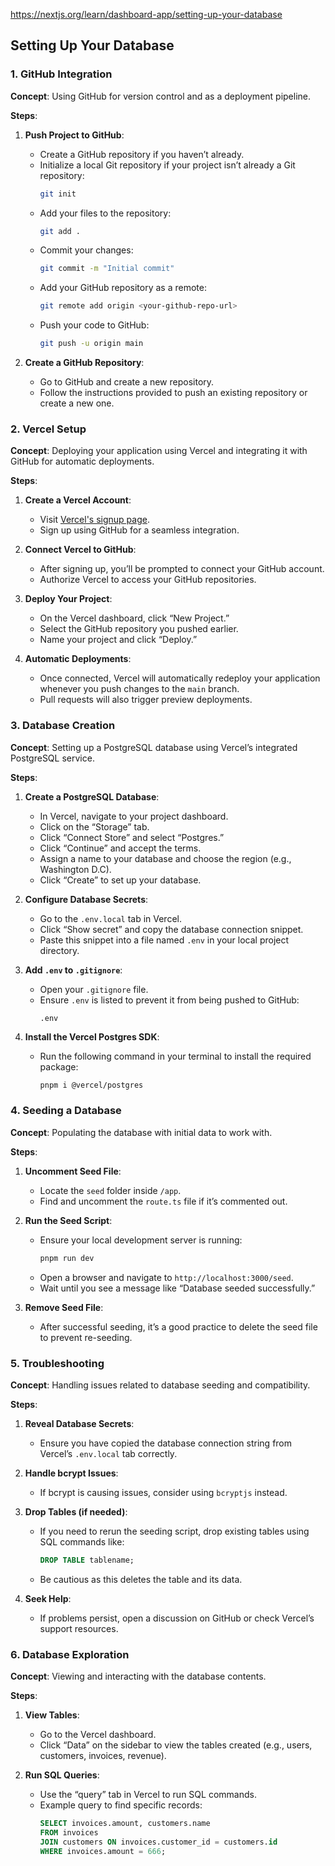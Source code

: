 https://nextjs.org/learn/dashboard-app/setting-up-your-database

## Setting Up Your Database

### 1. **GitHub Integration**

**Concept**: Using GitHub for version control and as a deployment pipeline.

**Steps**:
1. **Push Project to GitHub**:
   - Create a GitHub repository if you haven’t already.
   - Initialize a local Git repository if your project isn’t already a Git repository:
     ```bash
     git init
     ```
   - Add your files to the repository:
     ```bash
     git add .
     ```
   - Commit your changes:
     ```bash
     git commit -m "Initial commit"
     ```
   - Add your GitHub repository as a remote:
     ```bash
     git remote add origin <your-github-repo-url>
     ```
   - Push your code to GitHub:
     ```bash
     git push -u origin main
     ```

2. **Create a GitHub Repository**:
   - Go to GitHub and create a new repository.
   - Follow the instructions provided to push an existing repository or create a new one.

### 2. **Vercel Setup**

**Concept**: Deploying your application using Vercel and integrating it with GitHub for automatic deployments.

**Steps**:
1. **Create a Vercel Account**:
   - Visit [Vercel's signup page](https://vercel.com/signup).
   - Sign up using GitHub for a seamless integration.

2. **Connect Vercel to GitHub**:
   - After signing up, you’ll be prompted to connect your GitHub account.
   - Authorize Vercel to access your GitHub repositories.

3. **Deploy Your Project**:
   - On the Vercel dashboard, click “New Project.”
   - Select the GitHub repository you pushed earlier.
   - Name your project and click “Deploy.”

4. **Automatic Deployments**:
   - Once connected, Vercel will automatically redeploy your application whenever you push changes to the `main` branch.
   - Pull requests will also trigger preview deployments.

### 3. **Database Creation**

**Concept**: Setting up a PostgreSQL database using Vercel’s integrated PostgreSQL service.

**Steps**:
1. **Create a PostgreSQL Database**:
   - In Vercel, navigate to your project dashboard.
   - Click on the “Storage” tab.
   - Click “Connect Store” and select “Postgres.”
   - Click “Continue” and accept the terms.
   - Assign a name to your database and choose the region (e.g., Washington D.C).
   - Click “Create” to set up your database.

2. **Configure Database Secrets**:
   - Go to the `.env.local` tab in Vercel.
   - Click “Show secret” and copy the database connection snippet.
   - Paste this snippet into a file named `.env` in your local project directory.

3. **Add `.env` to `.gitignore`**:
   - Open your `.gitignore` file.
   - Ensure `.env` is listed to prevent it from being pushed to GitHub:
     ```
     .env
     ```

4. **Install the Vercel Postgres SDK**:
   - Run the following command in your terminal to install the required package:
     ```bash
     pnpm i @vercel/postgres
     ```

### 4. **Seeding a Database**

**Concept**: Populating the database with initial data to work with.

**Steps**:
1. **Uncomment Seed File**:
   - Locate the `seed` folder inside `/app`.
   - Find and uncomment the `route.ts` file if it’s commented out.

2. **Run the Seed Script**:
   - Ensure your local development server is running:
     ```bash
     pnpm run dev
     ```
   - Open a browser and navigate to `http://localhost:3000/seed`.
   - Wait until you see a message like “Database seeded successfully.”

3. **Remove Seed File**:
   - After successful seeding, it’s a good practice to delete the seed file to prevent re-seeding.

### 5. **Troubleshooting**

**Concept**: Handling issues related to database seeding and compatibility.

**Steps**:
1. **Reveal Database Secrets**:
   - Ensure you have copied the database connection string from Vercel’s `.env.local` tab correctly.

2. **Handle bcrypt Issues**:
   - If bcrypt is causing issues, consider using `bcryptjs` instead.

3. **Drop Tables (if needed)**:
   - If you need to rerun the seeding script, drop existing tables using SQL commands like:
     ```sql
     DROP TABLE tablename;
     ```
   - Be cautious as this deletes the table and its data.

4. **Seek Help**:
   - If problems persist, open a discussion on GitHub or check Vercel’s support resources.

### 6. **Database Exploration**

**Concept**: Viewing and interacting with the database contents.

**Steps**:
1. **View Tables**:
   - Go to the Vercel dashboard.
   - Click “Data” on the sidebar to view the tables created (e.g., users, customers, invoices, revenue).

2. **Run SQL Queries**:
   - Use the “query” tab in Vercel to run SQL commands.
   - Example query to find specific records:
     ```sql
     SELECT invoices.amount, customers.name
     FROM invoices
     JOIN customers ON invoices.customer_id = customers.id
     WHERE invoices.amount = 666;
     ```
